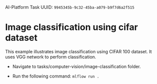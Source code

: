 AI-Platform Task UUID: `9945345b-9c32-45ba-a079-b9f7d6a2f515`

# Image classification using cifar dataset

This example illustrates image classification using CIFAR 100 dataset. It uses VGG network to perform classification.

 

- Navigate to tasks/computer-vision/image-classification folder.

- Run the following command:
    `mlflow run .`
